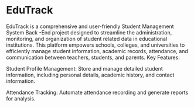 # EduTrack
EduTrack is a comprehensive and user-friendly Student Management System Back -End project designed to streamline the administration, monitoring, and organization of student related data in educational institutions. This platform empowers schools, colleges, and universities to efficiently manage student information, academic records, attendance, and communication between teachers, students, and parents.
Key Features:

Student Profile Management: Store and manage detailed student information, including personal details, academic history, and contact information.

Attendance Tracking: Automate attendance recording and generate reports for analysis.
